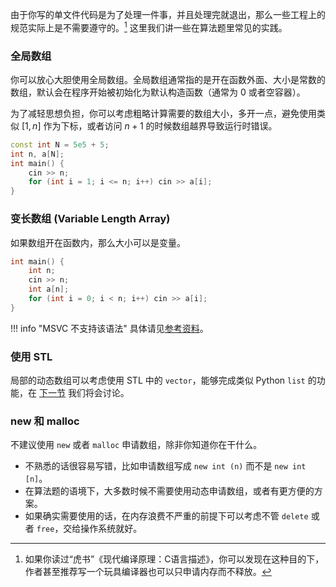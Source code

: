 由于你写的单文件代码是为了处理一件事，并且处理完就退出，那么一些工程上的规范实际上是不需要遵守的。[^2] 这里我们讲一些在算法题里常见的实践。

[^2]:如果你读过“虎书”《现代编译原理：C语言描述》，你可以发现在这种目的下，作者甚至推荐写一个玩具编译器也可以只申请内存而不释放。

### 全局数组
你可以放心大胆使用全局数组。全局数组通常指的是开在函数外面、大小是常数的数组，默认会在程序开始被初始化为默认构造函数（通常为 $0$ 或者空容器）。

为了减轻思想负担，你可以考虑粗略计算需要的数组大小，多开一点，避免使用类似 $[1, n]$ 作为下标，或者访问 $n + 1$ 的时候数组越界导致运行时错误。

```cpp
const int N = 5e5 + 5;
int n, a[N];
int main() {
    cin >> n;
    for (int i = 1; i <= n; i++) cin >> a[i];
}
```
### 变长数组 (Variable Length Array)

如果数组开在函数内，那么大小可以是变量。
```cpp
int main() {
    int n;
    cin >> n;
    int a[n];
    for (int i = 0; i < n; i++) cin >> a[i];
}
```

!!! info "MSVC 不支持该语法"
    具体请见[参考资料](https://stackoverflow.com/questions/5246900/enabling-vlas-variable-length-arrays-in-ms-visual-c)。

### 使用 STL

局部的动态数组可以考虑使用 STL 中的 `vector`，能够完成类似 Python `list` 的功能，在 [下一节](/cpp/stl#vector) 我们将会讨论。
### new 和 malloc

不建议使用 `new` 或者 `malloc` 申请数组，除非你知道你在干什么。

* 不熟悉的话很容易写错，比如申请数组写成 `new int (n)` 而不是 `new int [n]`。
* 在算法题的语境下，大多数时候不需要使用动态申请数组，或者有更方便的方案。
* 如果确实需要使用的话，在内存浪费不严重的前提下可以考虑不管 `delete` 或者 `free`，交给操作系统就好。
